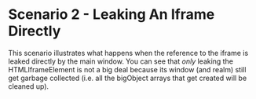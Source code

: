 # Scenario 2 - Leaking An Iframe Directly

This scenario illustrates what happens when the reference to the iframe is leaked directly by the main window. You can see that _only_ leaking the HTMLIframeElement is not a big deal because its window (and realm) still get garbage collected (i.e. all the bigObject arrays that get created will be cleaned up).
